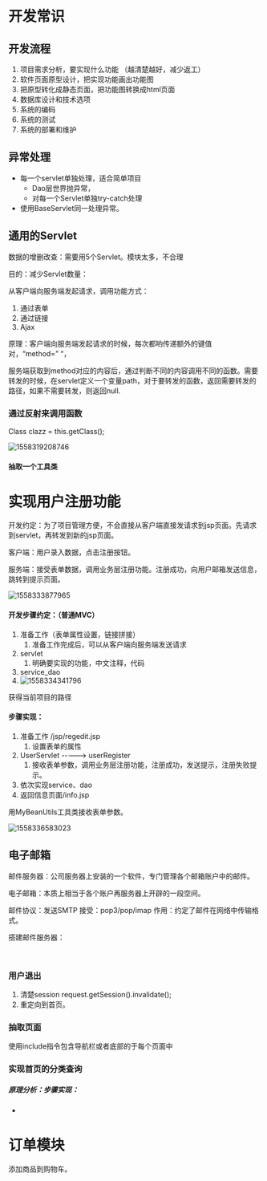 # 开发常识

## 开发流程

1. 项目需求分析，要实现什么功能 （越清楚越好，减少返工）	
2. 软件页面原型设计，把实现功能画出功能图
3. 把原型转化成静态页面，把功能图转换成html页面
4. 数据库设计和技术选项
5. 系统的编码
6. 系统的测试
7. 系统的部署和维护

## 异常处理

- 每一个servlet单独处理，适合简单项目
  - Dao层世界抛异常，
  - 对每一个Servlet单独try-catch处理
- 使用BaseServlet同一处理异常。

## 通用的Servlet

数据的增删改查：需要用5个Servlet。模块太多，不合理

目的：减少Servlet数量：

从客户端向服务端发起请求，调用功能方式：

1. 通过表单
2. 通过链接
3. Ajax

原理：客户端向服务端发起请求的时候，每次都哟传递额外的键值对，“method=”  “，

服务端获取到method对应的内容后，通过判断不同的内容调用不同的函数。需要转发的时候，在servlet定义一个变量path，对于要转发的函数，返回需要转发的路径，如果不需要转发，则返回null.

### 通过反射来调用函数

Class clazz = this.getClass();

![1558319208746](C:\Users\dell\AppData\Roaming\Typora\typora-user-images\1558319208746.png)

#### 抽取一个工具类

# 实现用户注册功能

开发约定：为了项目管理方便，不会直接从客户端直接发请求到jsp页面。先请求到servlet，再转发到新的jsp页面。

客户端：用户录入数据，点击注册按钮。

服务端：接受表单数据，调用业务层注册功能。注册成功，向用户邮箱发送信息，跳转到提示页面。

![1558333877965](C:\Users\dell\AppData\Roaming\Typora\typora-user-images\1558333877965.png)

#### 开发步骤约定：（普通MVC）

1. 准备工作（表单属性设置，链接拼接）
   1. 准备工作完成后，可以从客户端向服务端发送请求
2. servlet
   1. 明确要实现的功能，中文注释，代码
3. service_dao
4. ![1558334341796](C:\Users\dell\AppData\Roaming\Typora\typora-user-images\1558334341796.png)

获得当前项目的路径

#### 步骤实现：

1. 准备工作     /jsp/regedit.jsp
   1. 设置表单的属性
2. UserServlet   ----->  userRegister
   1. 接收表单参数，调用业务层注册功能，注册成功，发送提示，注册失败提示。
3. 依次实现service、dao
4. 返回信息页面/info.jsp

用MyBeanUtils工具类接收表单参数。

![1558336583023](C:\Users\dell\AppData\Roaming\Typora\typora-user-images\1558336583023.png)

## 电子邮箱

邮件服务器：公司服务器上安装的一个软件，专门管理各个邮箱账户中的邮件。

电子邮箱：本质上相当于各个账户再服务器上开辟的一段空间。

邮件协议：发送SMTP   接受：pop3/pop/imap    作用：约定了邮件在网络中传输格式。

搭建邮件服务器：

​	



### 用户退出

1. 清楚session   request.getSession().invalidate();
2. 重定向到首页。

### 抽取页面

使用include指令包含导航栏或者底部的于每个页面中



### 实现首页的分类查询

##### 原理分析：步骤实现：

- 





# 订单模块

添加商品到购物车。